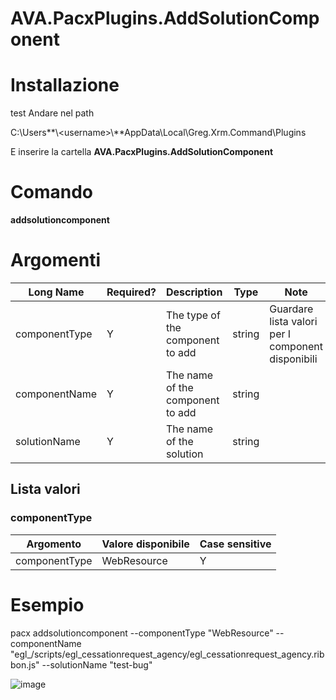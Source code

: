 # AVA.PacxPlugins.AddSolutionComponent

# **Installazione**
test
Andare nel path

C:\\Users**\\&lt;username&gt;\\**AppData\\Local\\Greg.Xrm.Command\\Plugins

E inserire la cartella **AVA.PacxPlugins.AddSolutionComponent**

# **Comando**

**addsolutioncomponent**

# **Argomenti**

| **Long Name** | **Required?** | **Description** | **Type** | **Note** |
| --- | --- | --- | --- | --- |
| componentType | Y   | The type of the component to add | string | Guardare lista valori per I component disponibili |
| componentName | Y   | The name of the component to add | string |     |
| solutionName | Y   | The name of the solution | string |     |

## **Lista valori**

### **componentType**

| **Argomento** | **Valore disponibile** | **Case sensitive** |
| --- | --- | --- |
| componentType | WebResource | Y   |

# **Esempio**

pacx addsolutioncomponent --componentType "WebResource" --componentName "egl_/scripts/egl_cessationrequest_agency/egl_cessationrequest_agency.ribbon.js" --solutionName "test-bug"

 ![image](https://github.com/user-attachments/assets/aea8964d-a9b5-4576-a6f9-b10bc97f1abc)
